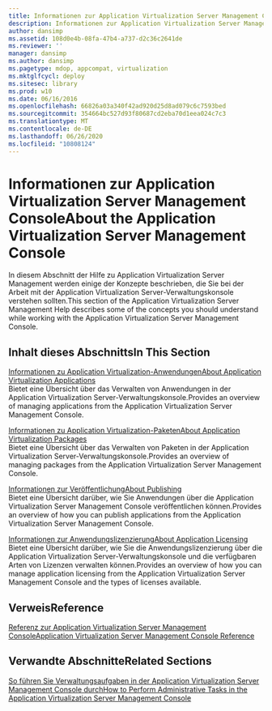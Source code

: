 ```yaml
---
title: Informationen zur Application Virtualization Server Management Console
description: Informationen zur Application Virtualization Server Management Console
author: dansimp
ms.assetid: 108d0e4b-08fa-47b4-a737-d2c36c2641de
ms.reviewer: ''
manager: dansimp
ms.author: dansimp
ms.pagetype: mdop, appcompat, virtualization
ms.mktglfcycl: deploy
ms.sitesec: library
ms.prod: w10
ms.date: 06/16/2016
ms.openlocfilehash: 66826a03a340f42ad920d25d8ad079c6c7593bed
ms.sourcegitcommit: 354664bc527d93f80687cd2eba70d1eea024c7c3
ms.translationtype: MT
ms.contentlocale: de-DE
ms.lasthandoff: 06/26/2020
ms.locfileid: "10808124"
---
```

# <span data-ttu-id="bbe7c-103">Informationen zur Application Virtualization Server Management Console</span><span class="sxs-lookup"><span data-stu-id="bbe7c-103">About the Application Virtualization Server Management Console</span></span>


<span data-ttu-id="bbe7c-104">In diesem Abschnitt der Hilfe zu Application Virtualization Server Management werden einige der Konzepte beschrieben, die Sie bei der Arbeit mit der Application Virtualization Server-Verwaltungskonsole verstehen sollten.</span><span class="sxs-lookup"><span data-stu-id="bbe7c-104">This section of the Application Virtualization Server Management Help describes some of the concepts you should understand while working with the Application Virtualization Server Management Console.</span></span>

## <span data-ttu-id="bbe7c-105">Inhalt dieses Abschnitts</span><span class="sxs-lookup"><span data-stu-id="bbe7c-105">In This Section</span></span>


<a href="" id="about-application-virtualization-applications"></a>[<span data-ttu-id="bbe7c-106">Informationen zu Application Virtualization-Anwendungen</span><span class="sxs-lookup"><span data-stu-id="bbe7c-106">About Application Virtualization Applications</span></span>](about-application-virtualization-applications.md)  
<span data-ttu-id="bbe7c-107">Bietet eine Übersicht über das Verwalten von Anwendungen in der Application Virtualization Server-Verwaltungskonsole.</span><span class="sxs-lookup"><span data-stu-id="bbe7c-107">Provides an overview of managing applications from the Application Virtualization Server Management Console.</span></span>

<a href="" id="about-application-virtualization-packages"></a>[<span data-ttu-id="bbe7c-108">Informationen zu Application Virtualization-Paketen</span><span class="sxs-lookup"><span data-stu-id="bbe7c-108">About Application Virtualization Packages</span></span>](about-application-virtualization-packages.md)  
<span data-ttu-id="bbe7c-109">Bietet eine Übersicht über das Verwalten von Paketen in der Application Virtualization Server-Verwaltungskonsole.</span><span class="sxs-lookup"><span data-stu-id="bbe7c-109">Provides an overview of managing packages from the Application Virtualization Server Management Console.</span></span>

<a href="" id="about-publishing"></a>[<span data-ttu-id="bbe7c-110">Informationen zur Veröffentlichung</span><span class="sxs-lookup"><span data-stu-id="bbe7c-110">About Publishing</span></span>](about-publishing.md)  
<span data-ttu-id="bbe7c-111">Bietet eine Übersicht darüber, wie Sie Anwendungen über die Application Virtualization Server Management Console veröffentlichen können.</span><span class="sxs-lookup"><span data-stu-id="bbe7c-111">Provides an overview of how you can publish applications from the Application Virtualization Server Management Console.</span></span>

<a href="" id="about-application-licensing"></a>[<span data-ttu-id="bbe7c-112">Informationen zur Anwendungslizenzierung</span><span class="sxs-lookup"><span data-stu-id="bbe7c-112">About Application Licensing</span></span>](about-application-licensing.md)  
<span data-ttu-id="bbe7c-113">Bietet eine Übersicht darüber, wie Sie die Anwendungslizenzierung über die Application Virtualization Server-Verwaltungskonsole und die verfügbaren Arten von Lizenzen verwalten können.</span><span class="sxs-lookup"><span data-stu-id="bbe7c-113">Provides an overview of how you can manage application licensing from the Application Virtualization Server Management Console and the types of licenses available.</span></span>

## <span data-ttu-id="bbe7c-114">Verweis</span><span class="sxs-lookup"><span data-stu-id="bbe7c-114">Reference</span></span>


[<span data-ttu-id="bbe7c-115">Referenz zur Application Virtualization Server Management Console</span><span class="sxs-lookup"><span data-stu-id="bbe7c-115">Application Virtualization Server Management Console Reference</span></span>](application-virtualization-server-management-console-reference.md)

## <span data-ttu-id="bbe7c-116">Verwandte Abschnitte</span><span class="sxs-lookup"><span data-stu-id="bbe7c-116">Related Sections</span></span>


[<span data-ttu-id="bbe7c-117">So führen Sie Verwaltungsaufgaben in der Application Virtualization Server Management Console durch</span><span class="sxs-lookup"><span data-stu-id="bbe7c-117">How to Perform Administrative Tasks in the Application Virtualization Server Management Console</span></span>](how-to-perform-administrative-tasks-in-the-application-virtualization-server-management-console.md)

 

 





